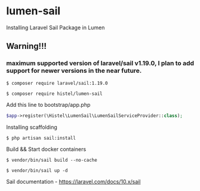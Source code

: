 # lumen-sail
Installing Laravel Sail Package in Lumen


## Warning!!! 
### maximum supported version of laravel/sail v1.19.0, I plan to add support for newer versions in the near future.

```shell
$ composer require laravel/sail:1.19.0
```

```shell
$ composer require histel/lumen-sail
```

Add this line to bootstrap/app.php

```PHP
$app->register(\Histel\LumenSail\LumenSailServiceProvider::class);
```

Installing scaffolding

```shell
$ php artisan sail:install
```

Build && Start docker containers

```shell
$ vendor/bin/sail build --no-cache
```

```shell
$ vendor/bin/sail up -d
```

Sail documentation - https://laravel.com/docs/10.x/sail